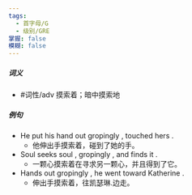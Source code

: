 ```yaml
---
tags:
  - 首字母/G
  - 级别/GRE
掌握: false
模糊: false
---
```

##### 词义
- #词性/adv  摸索着；暗中摸索地
##### 例句
- He put his hand out gropingly , touched hers .
	- 他伸出手摸索着，碰到了她的手。
- Soul seeks soul , gropingly , and finds it .
	- 一颗心摸索着在寻求另一颗心，并且得到了它。
- Hands out gropingly , he went toward Katherine .
	- 伸出手摸索着，往凯瑟琳.边走。
